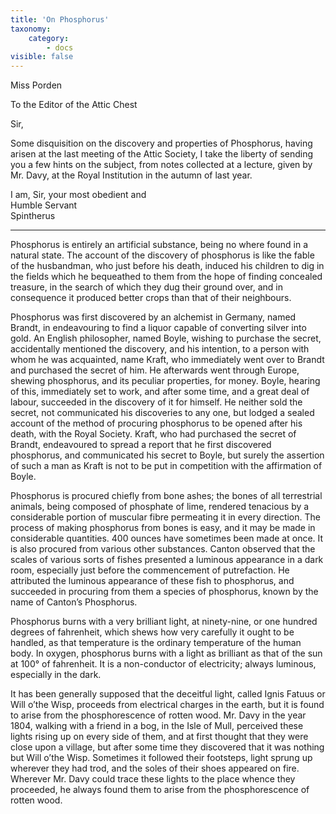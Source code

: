 ```yaml
---
title: 'On Phosphorus'
taxonomy:
    category:
        - docs
visible: false
---
```


<div class="author">Miss Porden</div>

<span class="title">To the Editor of the Attic Chest  </span>
  
Sir,  
  
Some disquisition on the discovery and properties of Phosphorus, having arisen at the last meeting of the Attic Society, I take the liberty of sending you a few hints on the subject, from notes collected at a lecture, given by Mr. Davy, at the Royal Institution in the autumn of last year.  
  
I am, Sir, your most obedient and  
Humble Servant  
Spintherus  
  
--- 
  
Phosphorus is entirely an artificial substance, being no where found in a natural state. The account of the discovery of phosphorus is like the fable of the husbandman, who just before his death, induced his children to dig in the fields which he bequeathed to them from the hope of finding concealed treasure, in the search of which they dug their ground over, <span data-tippy="which" class="green">and</span> in consequence <span data-tippy="produced" class="green">it produced</span> better crops than that of their neighbours.  
  
Phosphorus was first discovered by an alchemist in Germany, named Brandt, in endeavouring to find a liquor capable of converting silver into gold. An English philosopher, named Boyle, wishing to purchase the secret, accidentally mentioned the discovery, and his intention, to a person with whom he was acquainted, name Kraft, who immediately went over to Brandt and purchased the secret of him. He afterwards went through Europe, shewing phosphorus, and its peculiar properties, for money. Boyle, hearing of this, immediately set to work, and after some time, and a great deal of labour, succeeded in the discovery of it for himself. He neither sold the secret, not communicated his discoveries to any one, but lodged a sealed account of the method of procuring phosphorus to be opened after his death, with the Royal Society. Kraft, who had purchased the secret of Brandt, endeavoured to spread a report that he first discovered phosphorus, and communicated his secret to Boyle, but surely the assertion of such a man as Kraft is not to be put in competition with the affirmation of Boyle.  
  
Phosphorus is procured chiefly from bone ashes; the bones of all terrestrial animals, being composed of phosphate of lime, rendered tenacious by a considerable portion of muscular fibre permeating it in every direction. The process of making phosphorus from bones is easy, and it may be made in considerable quantities. 400 ounces have sometimes been made at once. It is also procured from various other substances. Canton observed that the scales of various sorts of fishes presented a luminous appearance in a dark room, especially just before the commencement of putrefaction. He attributed the luminous appearance of these fish to phosphorus, and succeeded in procuring from them a species of phosphorus, known by the name of Canton’s Phosphorus.  
  
Phosphorus burns with a very brilliant light, at ninety-nine, or one hundred degrees of fahrenheit, which shews how very carefully it ought to be handled, as that temperature is the ordinary temperature of the human  body. In oxygen, phosphorus burns with a light as brilliant as that of the sun at 100° of fahrenheit. It is a non-conductor of electricity; always luminous, especially in the dark.  
  
It has been generally supposed that the deceitful light, called Ignis Fatuus or Will o’the Wisp, proceeds from electrical charges in the earth, but it is found to arise from the phosphorescence of rotten wood. Mr. Davy in the year 1804, walking with a friend in a bog, in the Isle of Mull, perceived these lights rising up on every side of them, and at first thought that they were close upon a village, but after some time they discovered that it was nothing but Will o’the Wisp. Sometimes it followed their footsteps, light sprung up wherever they had trod, and the soles of their shoes appeared on fire. Wherever Mr. Davy could trace these lights to the place whence they proceeded, he always found them to arise from the phosphorescence of rotten wood.  
